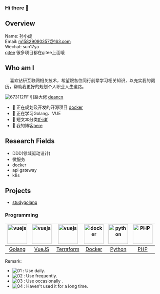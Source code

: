 ### Hi there 👋



## Overview

Name: 孙小虎
<br>
Email: m15829090357@163.com
<br>
Wechat: sun17ya
<br>
[gitee](https://gitee.com/sun17ya) 很多项目都在gitee上面哦

## Who am I
&nbsp;&nbsp;&nbsp;&nbsp;喜欢钻研互联网相关技术，希望跟各位同行前辈学习相关知识，以充实我的阅历，帮助我更好的规划个人职业人生道路。

![673112FF](https://user-images.githubusercontent.com/32722688/139817268-20abcb98-7650-49d8-b332-901299b2d3c3.gif)
引路大佬 [deancn](https://github.com/deancn)

- 🔭 正在规划及开发的开源项目 [docker](https://gitee.com/sun17ya/docker)
- 🌱 正在学习Golang、VUE
- 👯 短文本分类[tf-idf](https://github.com/yino/nlp-tf-idf)
- 📘 我的博客[here](http://sun17ya.github.io/)
## Research Fields
  - DDD(领域驱动设计)
  - 微服务
  - docker
  - api gateway
  - k8s
  
## Projects

- [studygolang](http://yino.github.io/) 

### Programming
| <img src="https://golang.org/lib/godoc/images/go-logo-blue.svg" alt="vuejs" width="64" height="64" align="bottom" />  |   <img src="https://vuejs.org/images/logo.png" alt="vuejs" width="64" height="64" align="bottom" /> |  <img src="https://www.terraform.io/assets/images/mega-nav/logo-terraform-ff69eaae.svg" alt="vuejs" width="64" height="64" align="bottom" /> | <img src="https://www.docker.com/sites/default/files/d8/Docker-R-Logo-08-2018-Monochomatic-RGB_Moby-x1.png" alt="docker" width="64" height="64" align="bottom" /> | <img src="https://www.python.org/static/img/python-logo-large.c36dccadd999.png?1576869008" alt="python" width="64" height="64" align="bottom" /> | <img src="https://www.php.net/images/logos/php-logo.svg" alt="PHP" width="64" height="64" align="bottom" /> |
| :-: | :-: | :-: | :-: | :-: | :-: |
| [Golang](https://golang.org) |  [VueJS](https://cn.vuejs.org/) |  [Terraform](https://www.terraform.io/)  | [Docker](https://www.docker.com/)  |[Python](https://www.python.org/)  |[PHP](https://www.php.net/)|  

Remark:
 - ![01](https://s1.ax1x.com/2020/07/22/U74gZ6.png) : Use daily.
 - ![02](https://s1.ax1x.com/2020/07/22/U746qx.png) : Use frequently.
 - ![03](https://s1.ax1x.com/2020/07/22/U74ys1.png) : Use occasionally .
 - ![04](https://s1.ax1x.com/2020/07/22/U74sMR.png) : Haven't used it for a long time.


